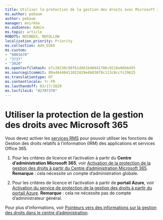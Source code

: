 ```yaml
---
title: Utiliser la protection de la gestion des droits avec Microsoft 365
ms.author: pebaum
author: pebaum
manager: mnirkhe
ms.audience: Admin
ms.topic: article
ROBOTS: NOINDEX, NOFOLLOW
localization_priority: Priority
ms.collection: Adm_O365
ms.custom:
- "9001670"
- "3737"
- "3820"
ms.openlocfilehash: e7c28230c90f61dd61b48941786c9218e06b6495
ms.sourcegitcommit: 09a46448411022829e4b83879c113c0ccfc29625
ms.translationtype: HT
ms.contentlocale: fr-FR
ms.lasthandoff: 03/17/2020
ms.locfileid: "42707370"
---
```

# <a name="use-rights-management-protection-with-microsoft-365"></a>Utiliser la protection de la gestion des droits avec Microsoft 365

Vous devez activer les [services RMS](https://docs.microsoft.com/azure/information-protection/what-is-azure-rms) pour pouvoir utiliser les fonctions de Gestion des droits relatifs à l’information (IRM) des applications et services Office 365.

1. Pour les critères de licence et l’activation à partir du **Centre d’administration Microsoft 365**, voir [Activation de la protection de la gestion des droits à partir du Centre d’administration Microsoft 365](https://docs.microsoft.com/azure/information-protection/activate-office365). **Remarque** : cela nécessite un compte d’administration globale.

2. Pour les critères de licence et l’activation à partir de **portail Azure**, voir [Activation du service de protection de la gestion des droits à partir du portail Azure](https://docs.microsoft.com/azure/information-protection/activate-azure). **Remarque** : cela ne nécessite pas de compte d’administrateur général.

Pour plus d’informations, voir [Pointeurs vers des informations sur la gestion des droits dans le centre d’administration](https://docs.microsoft.com/office365/enterprise/activate-rms-in-office-365).
